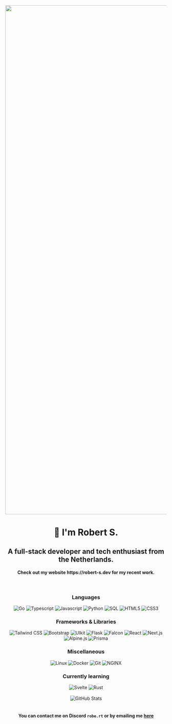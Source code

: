 <div align="center">
  <img width="1584" alt="banner" src="https://user-images.githubusercontent.com/42699143/222123078-de7f8bd8-5a9f-4950-b880-1a4aa700bf77.png">
  <h1 style="font-weight: bold;">👋 I'm Robert S.</h1>
  <h2>A full-stack developer and tech enthusiast from the Netherlands.</h2>
  <h4>Check out my website https://robert-s.dev for my recent work.</h4>
  <br/>
  <h3>Languages</h3>
  <div>
    <img alt="Go" src="https://img.shields.io/badge/-Go-18181b?style=for-the-badge&logo=go&logoColor=F43F5E">
    <img alt="Typescript" src="https://img.shields.io/badge/-Typescript-18181b?style=for-the-badge&logo=typescript&logoColor=F43F5E">
    <img alt="Javascript" src="https://img.shields.io/badge/-Javascript-18181b?style=for-the-badge&logo=javascript&logoColor=F43F5E">
    <img alt="Python" src="https://img.shields.io/badge/-Python-18181b?style=for-the-badge&logo=python&logoColor=F43F5E">
    <img alt="SQL" src="https://img.shields.io/badge/-SQL-18181b?style=for-the-badge&logo=postgresql&logoColor=F43F5E">
    <img alt="HTML5" src="https://img.shields.io/badge/-HTML5-18181b?style=for-the-badge&logo=html5&logoColor=F43F5E">
    <img alt="CSS3" src="https://img.shields.io/badge/-CSS3-18181b?style=for-the-badge&logo=css3&logoColor=F43F5E">
  </div>

  <h3>Frameworks & Libraries</h3>
  <div>
    <img alt="Tailwind CSS" src="https://img.shields.io/badge/-Tailwind CSS-18181b?style=for-the-badge&logo=tailwindcss&logoColor=F43F5E">
    <img alt="Bootstrap" src="https://img.shields.io/badge/-Bootstrap-18181b?style=for-the-badge&logo=bootstrap&logoColor=F43F5E">
    <img alt="UIkit" src="https://img.shields.io/badge/-UIkit-18181b?style=for-the-badge&logo=uikit&logoColor=F43F5E">
    <img alt="Flask" src="https://img.shields.io/badge/-Flask-18181b?style=for-the-badge&logo=flask&logoColor=F43F5E">
    <img alt="Falcon" src="https://img.shields.io/badge/-Falcon-18181b?style=for-the-badge&logo=falcon&logoColor=F43F5E">
    <img alt="React" src="https://img.shields.io/badge/-React-18181b?style=for-the-badge&logo=react&logoColor=F43F5E">
    <img alt="Next.js" src="https://img.shields.io/badge/-Next.js-18181b?style=for-the-badge&logo=next.js&logoColor=F43F5E">
    <img alt="Alpine.js" src="https://img.shields.io/badge/-Alpine.js-18181b?style=for-the-badge&logo=alpine.js&logoColor=F43F5E">
    <img alt="Prisma" src="https://img.shields.io/badge/-Prisma-18181b?style=for-the-badge&logo=prisma&logoColor=F43F5E">
  </div>
  <h3>Miscellaneous</h3>
  <div>
    <img alt="Linux" src="https://img.shields.io/badge/-Linux-18181b?style=for-the-badge&logo=linux&logoColor=F43F5E">
    <img alt="Docker" src="https://img.shields.io/badge/-Docker-18181b?style=for-the-badge&logo=docker&logoColor=F43F5E">
    <img alt="Git" src="https://img.shields.io/badge/-Git-18181b?style=for-the-badge&logo=git&logoColor=F43F5E">
    <img alt="NGINX" src="https://img.shields.io/badge/-NGINX-18181b?style=for-the-badge&logo=nginx&logoColor=F43F5E">
  </div>

  <h3>Currently learning</h3>
  <div>
    <img alt="Svelte" src="https://img.shields.io/badge/-Svelte-18181b?style=for-the-badge&logo=svelte&logoColor=F43F5E">
    <img alt="Rust" src="https://img.shields.io/badge/-Rust-18181b?style=for-the-badge&logo=rust&logoColor=F43F5E">
  </div>
  <br/>
  <div>
    <img alt="GitHub Stats" src="https://github-readme-stats.vercel.app/api?username=wallvon&count_private=true&show_icons=true&title_color=F43F5E&text_color=ffffff&icon_color=F43F5E&bg_color=18181b">
  </div>
  <br/>
  <h4>You can contact me on Discord <code>robe.rt</code> or by emailing me <a href="mailto:hello@robert-s.dev">here</a></h4>
</div>
